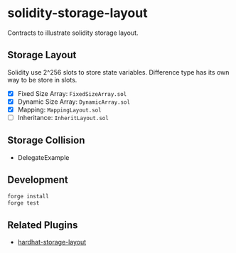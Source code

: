 # solidity-storage-layout

Contracts to illustrate solidity storage layout.

## Storage Layout

Solidity use 2^256 slots to store state variables. Difference type has its own way to be store in slots.

- [x] Fixed Size Array: `FixedSizeArray.sol`
- [x] Dynamic Size Array: `DynamicArray.sol`
- [x] Mapping: `MappingLayout.sol`
- [ ] Inheritance: `InheritLayout.sol`

## Storage Collision

- DelegateExample

## Development

```sh
forge install
forge test
```

## Related Plugins

- [hardhat-storage-layout](https://hardhat.org/plugins/hardhat-storage-layout.html)
